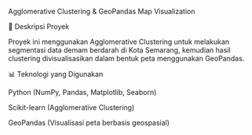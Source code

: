 Agglomerative Clustering & GeoPandas Map Visualization

📌 Deskripsi Proyek

Proyek ini menggunakan Agglomerative Clustering untuk melakukan segmentasi data demam berdarah di Kota Semarang, kemudian hasil clustering divisualisasikan dalam bentuk peta menggunakan GeoPandas.

📊 Teknologi yang Digunakan

Python (NumPy, Pandas, Matplotlib, Seaborn)

Scikit-learn (Agglomerative Clustering)

GeoPandas (Visualisasi peta berbasis geospasial)
